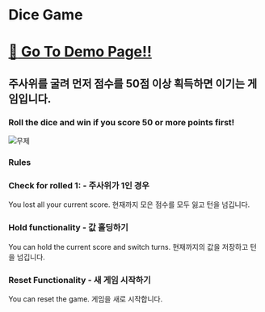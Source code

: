 # Dice Game

# [:rocket: Go To Demo Page!!](https://aurorapark.github.io/DiceGame/)

## 주사위를 굴려 먼저 점수를 50점 이상 획득하면 이기는 게임입니다.

### Roll the dice and win if you score 50 or more points first!

![무제](https://github.com/AuroraPark/DiceGame/assets/47839204/a3117e24-6750-4fef-96e0-0d86077bdfb4)

### Rules

### Check for rolled 1: - 주사위가 1인 경우

You lost all your current score.
현재까지 모은 점수를 모두 잃고 턴을 넘깁니다.

### Hold functionality - 값 홀딩하기

You can hold the current score and switch turns.
현재까지의 값을 저장하고 턴을 넘깁니다.

### Reset Functionality - 새 게임 시작하기

You can reset the game.
게임을 새로 시작합니다.

